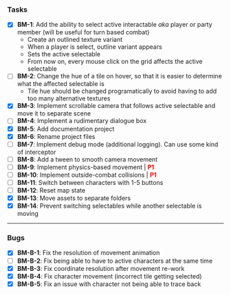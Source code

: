 ### Tasks

- [X] **BM-1**: Add the ability to select active interactable *aka* player or party member (will be useful for turn based combat)
    - Create an outlined texture variant
    - When a player is select, outline variant appears
    - Sets the active selectable
    - From now on, every mouse click on the grid affects the active selectable
- [ ] **BM-2**: Change the hue of a tile on hover, so that it is easier to
  determine what the affected selectable is
    - Tile hue should be changed programatically to avoid having to add
      too many alternative textures
- [X] **BM-3**: Implement scrollable camera that follows active selectable and move it to separate
scene
- [ ] **BM-4**: Implement a rudimentary dialogue box
- [X] **BM-5**: Add documentation project
- [X] **BM-6**: Rename project files
- [ ] **BM-7**: Implement debug mode (additional logging). Can use some kind of interceptor
- [ ] **BM-8**: Add a tween to smooth camera movement
- [ ] **BM-9**: Implement physics-based movement | <span style="color:red">**P1**
- [ ] **BM-10**: Implement outside-combat collisions | <span style="color:red">**P1**
- [ ] **BM-11**</span>: Switch between characters with 1-5 buttons
- [ ] **BM-12**: Reset map state
- [X] **BM-13**: Move assets to separate folders
- [X] **BM-14**: Prevent switching selectables while another selectable is moving
---

### Bugs

- [X] **BM-B-1**: Fix the resolution of movement animation
- [ ] **BM-B-2**: Fix being able to have to active characters at the same time
- [X] **BM-B-3**: Fix coordinate resolution after movement re-work
- [X] **BM-B-4**: Fix character movement (incorrect tile getting selected)
- [X] **BM-B-5**: Fix an issue with character not being able to trace back